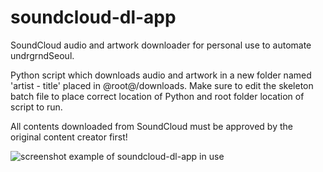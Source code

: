 # soundcloud-dl-app
SoundCloud audio and artwork downloader for personal use to automate undrgrndSeoul.

Python script which downloads audio and artwork in a new folder named 'artist - title' placed in @root@/downloads.
Make sure to edit the skeleton batch file to place correct location of Python and root folder location of script to run.

All contents downloaded from SoundCloud must be approved by the original content creator first!

![screenshot example of soundcloud-dl-app in use](https://imgur.com/spissW4)
